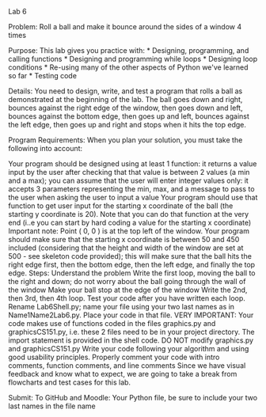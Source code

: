 Lab 6


Problem:
Roll a ball and make it bounce around the sides of a window 4 times

Purpose:
This lab gives you practice with: * Designing, programming, and calling functions * Designing and programming while loops * Designing loop conditions * Re-using many of the other aspects of Python we've learned so far * Testing code

Details:
You need to design, write, and test a program that rolls a ball as demonstrated at the beginning of the lab. The ball goes down and right, bounces against the right edge of the window, then goes down and left, bounces against the bottom edge, then goes up and left, bounces against the left edge, then goes up and right and stops when it hits the top edge.

Program Requirements:
When you plan your solution, you must take the following into account:

Your program should be designed using at least 1 function: it returns a value input by the user after checking that that value is between 2 values (a min and a max); you can assume that the user will enter integer values only: it accepts 3 parameters representing the min, max, and a message to pass to the user when asking the user to input a value
Your program should use that function to get user input for the starting x coordinate of the ball (the starting y coordinate is 20). Note that you can do that function at the very end (i..e you can start by hard coding a value for the starting x coordinate) Important note: Point ( 0, 0 ) is at the top left of the window.
Your program should make sure that the starting x coordinate is between 50 and 450 included (considering that the height and width of the window are set at 500 - see skeleton code provided); this will make sure that the ball hits the right edge first, then the bottom edge, then the left edge, and finally the top edge.
Steps:
Understand the problem
Write the first loop, moving the ball to the right and down; do not worry about the ball going through the wall of the window
Make your ball stop at the edge of the window
Write the 2nd, then 3rd, then 4th loop. Test your code after you have written each loop.
Rename Lab6Shell.py; name your file using your two last names as in Name1Name2Lab6.py. Place your code in that file. VERY IMPORTANT: Your code makes use of functions coded in the files graphics.py and graphicsCS151.py, i.e. these 2 files need to be in your project directory. The import statement is provided in the shell code. DO NOT modify graphics.py and graphicsCS151.py
Write your code following your algorithm and using good usability principles.
Properly comment your code with intro comments, function comments, and line comments
Since we have visual feedback and know what to expect, we are going to take a break from flowcharts and test cases for this lab.

Submit:
To GitHub and Moodle: Your Python file, be sure to include your two last names in the file name
